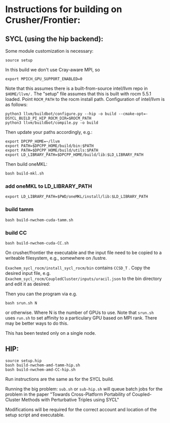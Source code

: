 # Instructions for building on Crusher/Frontier:

## SYCL (using the hip backend):
Some module customization is necessary:

```
source setup
```
In this build we don't use Cray-aware MPI, so

```
export MPICH_GPU_SUPPORT_ENABLED=0
```

Note that this assumes there is a built-from-source intel/llvm repo in
`$HOME/llvm/.` The "setup" file assumes that this is built
with rocm 5.5.1 loaded. Point `ROCM_PATH` to the rocm install path.
Configuration of intel/llvm is as follows:
```
python3 llvm/buildbot/configure.py --hip -o build --cmake-opt=-DSYCL_BUILD_PI_HIP_ROCM_DIR=$ROCM_PATH
python3 llvm/buildbot/compile.py -o build
```
Then update your paths accordingly, e.g.:

```
export DPCPP_HOME=~/llvm
export PATH=$DPCPP_HOME/build/bin:$PATH
export PATH=$DPCPP_HOME/build/utils:$PATH
export LD_LIBRARY_PATH=$DPCPP_HOME/build/lib:$LD_LIBRARY_PATH
```

Then build oneMKL:
```
bash build-mkl.sh
```
### add oneMKL to LD_LIBRARY_PATH

```
export LD_LIBRARY_PATH=$PWD/oneMKL/install/lib:$LD_LIBRARY_PATH
```

### build tamm

```
bash build-nwchem-cuda-tamm.sh
```

### build CC

```
bash build-nwchem-cuda-CC.sh
```

On crusher/frontier the executable and the input file need to be copied to a writeable filesystem, e.g., somewhere on /lustre.

`Exachem_sycl_rocm/install_sycl_rocm/bin` contains `CCSD_T` . Copy the desired input file, e.g. `Exachem_sycl_rocm/CoupledCluster/inputs/uracil.json`
to the bin directory and edit it as desired:

Then you can the program via e.g.

```
bash srun.sh N
```
or otherwise. Where N is the number of GPUs to use. Note that `srun.sh` uses `run.sh` to set affinity to a particulary GPU based on MPI rank. There may be better ways to do this.

This has been tested only on a single node.


## HIP:

```
source setup.hip
bash build-nwchem-amd-tamm-hip.sh
bash build-nwchem-amd-CC-hip.sh
```

Run instructions are the same as for the SYCL build.


Running the big problem:
`sub.sh` or `sub-hip.sh` will queue batch jobs for the problem in the paper
"Towards Cross-Platform Portability of Coupled-Cluster Methods with Perturbative Triples using SYCL"

Modifications will be required for the correct account and location of the setup script and executable.
